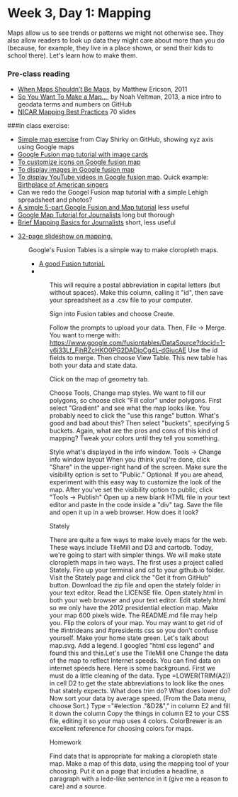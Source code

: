 # Week 3, Day 1: Mapping

Maps allow us to see trends or patterns we might not otherwise see. They also allow readers to look up data they might care about more than you do (because, for example, they live in a place shown, or send their kids to school there). Let's learn how to make them.

### Pre-class reading

- [When Maps Shouldn’t Be Maps](http://www.ericson.net/content/2011/10/when-maps-shouldnt-be-maps/), by Matthew Ericson, 2011
- [So You Want To Make a Map...](https://github.com/veltman/learninglunches/tree/master/maps), by Noah Veltman, 2013, a nice intro to geodata terms and numbers on GitHub
- [NICAR Mapping Best Practices](https://docs.google.com/presentation/d/1CA9R42cy4wjzIIWlyd0FMWvyW7BqsrzOGLQBgkwsy1Q/edit#slide=id.gd9d64b00_020) 70 slides

###In class exercise:
- [Simple map exercise](https://github.com/cshirky/SimpleMapping/blob/master/Lesson1.md) from Clay Shirky on GitHub, showing xyz axis using Google maps
- [Google Fusion map tutorial with image cards](https://support.google.com/fusiontables/answer/2527132?hl=en)
- [To customize icons on Google fusion map](https://support.google.com/fusiontables/answer/2679986?hl=en&ref_topic=2592806)
- [To display images in Google fusion map](https://support.google.com/fusiontables/answer/171189?hl=en)
- [To display YouTube videos in Google fusion map](https://support.google.com/fusiontables/answer/1699422?hl=en&ref_topic=2575603). Quick example: [Birthplace of American singers](https://www.google.com/fusiontables/DataSource?docid=18KeGgJBuUr36eWPkcIbfAow998liGL-OGqdh27Tg)
- Can we redo the Googel Fusion map tutorial with a simple Lehigh spreadsheet and photos?
- [A simple 5-part Google Fusion and Map tutorial](http://www.mulinblog.com/google-maps-tutorial-part-1-what-fusion-tables-is-and-does/) less useful
- [Google Map Tutorial for Journalists](http://www.smalldatajournalism.com/projects/one-offs/mapping-with-fusion-tables/?utm_content=buffer8c5f4&utm_medium=social&utm_source=twitter.com&utm_campaign=buffer) long but thorough
- [Brief Mapping Basics for Journalists](http://ijnet.org/en/blog/mapping-basics-journalists) short, less useful

<ul>
<li><a href="http://kpq.github.io/sherp-31/assets/lectures/lecture2-2013.pdf/">32-page slideshow on mapping.</a></li>
<ul>

Google's Fusion Tables is a simple way to make cloropleth maps.

<ul>
<li><a href="https://support.google.com/fusiontables/answer/2527132?hl=en&topic=2573107&ctx=topic/">A good Fusion tutorial.</a><li>
<ul>

This will require a postal abbreviation in capital letters (but without spaces). Make this column, calling it "id", then save your spreadsheet as a .csv file to your computer.

Sign into Fusion tables and choose Create.

Follow the prompts to upload your data. Then, File -> Merge. You want to merge with: https://www.google.com/fusiontables/DataSource?docid=1-v6i33Lf_FjhRZcHKO0PG2DADipCg4L-dGiucAE Use the id fields to merge. Then choose View Table. This new table has both your data and state data.

Click on the map of geometry tab.

Choose Tools, Change map styles. We want to fill our polygons, so choose click "Fill color" under polygons. First select "Gradient" and see what the map looks like. You probably need to click the "use this range" button. What's good and bad about this? Then select "buckets", specifying 5 buckets. Again, what are the pros and cons of this kind of mapping? Tweak your colors until they tell you something.

Style what's displayed in the info window. Tools -> Change info window layout
When you (think you)'re done, click "Share" in the upper-right hand of the screen. Make sure the visibility option is set to "Public."
Optional: If you are ahead, experiment with this easy way to customize the look of the map.
After you've set the visibility option to public, click "Tools -> Publish" Open up a new blank HTML file in your text editor and paste in the code inside a "div" tag.
Save the file and open it up in a web browser. How does it look?

Stately

There are quite a few ways to make lovely maps for the web. These ways include TileMill and D3 and cartodb. Today, we're going to start with simpler things. We will make state cloropleth maps in two ways. The first uses a project called Stately.
Fire up your terminal and cd to your github.io folder.
Visit the Stately page and click the "Get it from GitHub" button. Download the zip file and open the stately folder in your text editor.
Read the LICENSE file.
Open stately.html in both your web browser and your text editor.
Edit stately.html so we only have the 2012 presidential election map.
Make your map 600 pixels wide. The README.md file may help you.
Flip the colors of your map. You may want to get rid of the #intrideans and #presidents css so you don't confuse yourself.
Make your home state green.
Let's talk about map.svg.
Add a legend. I googled "html css legend" and found this and this.Let's use the TileMill one
Change the data of the map to reflect Internet speeds. You can find data on internet speeds here. Here is some background.
First we must do a little cleaning of the data. Type =LOWER(TRIM(A2)) in cell D2 to get the state abbreviations to look like the ones that stately expects. What does trim do? What does lower do?
Now sort your data by average speed. (From the Data menu, choose Sort.)
Type ="#election ."&D2&"," in column E2 and fill it down the column
Copy the things in column E2 to your CSS file, editing it so your map uses 4 colors. ColorBrewer is an excellent reference for choosing colors for maps.

Homework

Find data that is appropriate for making a cloropleth state map. Make a map of this data, using the mapping tool of your choosing. Put it on a page that includes a headline, a paragraph with a lede-like sentence in it (give me a reason to care) and a source. 


